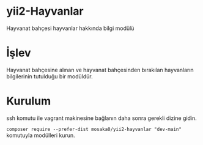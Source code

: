 # yii2-Hayvanlar
Hayvanat bahçesi hayvanlar hakkında bilgi modülü

# İşlev
Hayvanat bahçesine alınan ve hayvanat bahçesinden bırakılan hayvanların bilgilerinin tutulduğu bir modüldür.

# Kurulum
ssh komutu ile vagrant makinesine bağlanın daha sonra gerekli dizine gidin.

`composer require --prefer-dist mosaka0/yii2-hayvanlar "dev-main"` komutuyla modülleri kurun.
